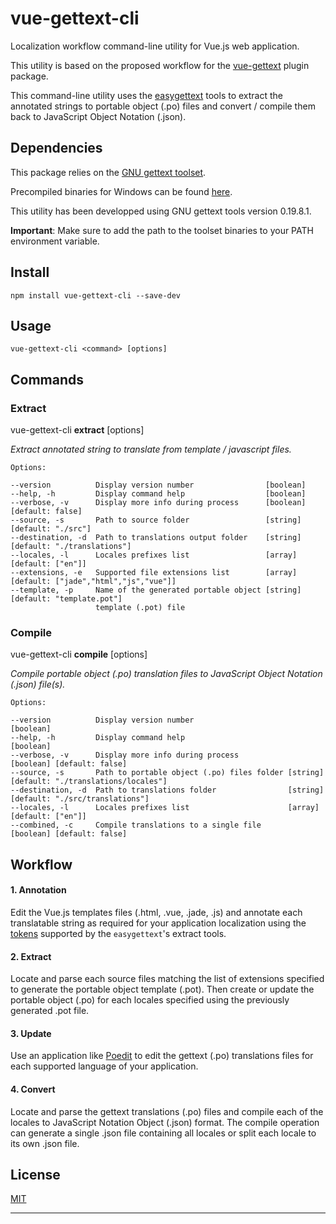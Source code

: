 # vue-gettext-cli

Localization workflow command-line utility for Vue.js web application.

This utility is based on the proposed workflow for the [vue-gettext](https://github.com/Polyconseil/vue-gettext) plugin package.

This command-line utility uses the [easygettext](https://github.com/Polyconseil/easygettext) tools to extract the annotated strings to portable object (.po) files and convert / compile them back to JavaScript Object Notation (.json).  

## Dependencies

This package relies on the [GNU gettext toolset](https://www.gnu.org/software/gettext/). 

Precompiled binaries for Windows can be found [here](https://mlocati.github.io/articles/gettext-iconv-windows.html).

This utility has been developped using GNU gettext tools version 0.19.8.1.

**Important**: Make sure to add the path to the toolset binaries to your PATH environment variable.   

## Install

	npm install vue-gettext-cli --save-dev

## Usage

	vue-gettext-cli <command> [options]

## Commands

### Extract

vue-gettext-cli **extract** [options]

*Extract annotated string to translate from template / javascript files.*

	Options:

	--version          Display version number                [boolean]
	--help, -h         Display command help                  [boolean]
	--verbose, -v      Display more info during process      [boolean] [default: false]
	--source, -s       Path to source folder                 [string]  [default: "./src"]
	--destination, -d  Path to translations output folder    [string]  [default: "./translations"]
	--locales, -l      Locales prefixes list                 [array]   [default: ["en"]]
	--extensions, -e   Supported file extensions list        [array]   [default: ["jade","html","js","vue"]]
	--template, -p     Name of the generated portable object [string]  [default: "template.pot"]
	                   template (.pot) file


### Compile
vue-gettext-cli **compile** [options]

*Compile portable object (.po) translation files to JavaScript Object Notation (.json) file(s).*

	Options:

	--version          Display version number                     [boolean]
	--help, -h         Display command help                       [boolean]
	--verbose, -v      Display more info during process           [boolean] [default: false]
	--source, -s       Path to portable object (.po) files folder [string]  [default: "./translations/locales"]
	--destination, -d  Path to translations folder                [string]  [default: "./src/translations"]
	--locales, -l      Locales prefixes list                      [array]   [default: ["en"]]
	--combined, -c     Compile translations to a single file      [boolean] [default: false]

## Workflow

#### 1. Annotation

Edit the Vue.js templates files (.html, .vue, .jade, .js) and annotate each translatable string as required for your application localization using the [tokens](https://github.com/Polyconseil/easygettext#gettext-extract) supported by the `easygettext`'s extract tools.

#### 2. Extract

Locate and parse each source files matching the list of extensions specified to generate the portable object template (.pot). Then create or update the portable object (.po) for each locales specified using the previously generated .pot file.

#### 3. Update

Use an application like [Poedit](https://poedit.net/) to edit the gettext (.po) translations files for each supported language of your application.

#### 4. Convert

Locate and parse the gettext translations (.po) files and compile each of the locales to JavaScript Notation Object (.json) format. The compile operation can generate a single .json file containing all locales or split each locale to its own .json file.


## License

[MIT](http://opensource.org/licenses/MIT)

---
